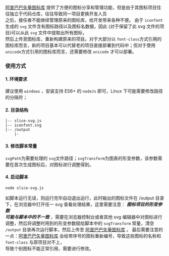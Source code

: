 [阿里巴巴矢量图标库](https://www.iconfont.cn/) 提供了方便的图标分享和管理功能，但是由于其图标项目往往独立于代码仓库，往往导致同一项目更换开发人员\
之后，接任者不能继续管理原来的图标库，给开发带来各种不便。
由于 ```iconfont``` 生成的 ```svg``` 文件含有图标路径以及图标名数据，因此 (对于保留了此 svg 文件的项目)可以从此 ```svg``` 文件中提取出所有图标，\
然后上传至图标库，重新构建原来的项目。对于大部分以 ```font-class```方式引用的图标库而言，新的项目基本可以代替老的项目直接部署到代码中；但对于使用\
```unicode```方式引用的图标库而言，还需要修改 ```unicode``` 才可以部署。
### 使用方式
#### 1. 环境要求
  建议使用 ```windows``` ，安装支持 ES6+ 的 ```nodeJs``` 即可，Linux 下可能需要修改路径的分隔符；
#### 2. 目录结构
  ```
  |-- slice-svg.js
  |-- iconfont.svg
  |-- /output
      |-
  ```
#### 3. 修改脚本常量
   ```svgPath```为需要处理的 ```svg```文件路径；```svgTransform```为图表的形变参数，该参数需要在首次生成图标后，对图标进行调整得到。
  
#### 4. 启动脚本
  ```
  node slice-svg.js
  ```

如脚本运行无误，则运行完毕自动退出运行，此时输出的图标文件在 /output 目录下，在浏览器中打开任一 svg 查看处理结果，这里需要注意： ***图标项目的形变参数\
可能与脚本中的不一致*** ，需要在浏览器控制台或者其他 svg 编辑器中对图标进行调整，然后将调整时用到的形变参数赋给脚本中的 ```svgTransform``` 常量，清空\
```/output``` 目录再次运行脚本，然后上传至 [阿里巴巴矢量图标库](https://www.iconfont.cn/) 。
最后需要注意的一点：[阿里巴巴矢量图标库](https://www.iconfont.cn/) 会给带序号的图标重新编号，导致这些图标的名称和 ```font-class``` 与原项目对不上，\
导致个别图标不能正常引用，需要进行修改。

